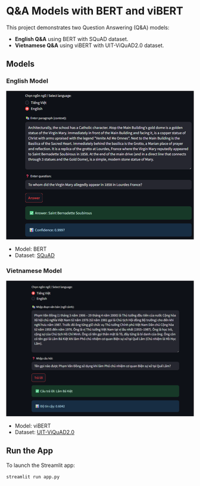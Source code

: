 # Q&A Models with BERT and viBERT

This project demonstrates two Question Answering (Q&A) models:

- **English Q&A** using BERT with SQuAD dataset.
- **Vietnamese Q&A** using viBERT with UIT-ViQuAD2.0 dataset.

## Models

### English Model

![English Q&A](images/Q&A_English_Demo.png)

- Model: BERT
- Dataset: [SQuAD](https://drive.google.com/file/d/10II700yrTxOMIInqSUXWRWwHc9pLK-hW/view?usp=sharing)

### Vietnamese Model

![Vietnamese Q&A](images/Q&A_Vietnamese_Demo.png)

- Model: viBERT
- Dataset: [UIT-ViQuAD2.0](https://drive.google.com/file/d/1n0lA92OnnvAArWLptz_5ejIsMY4tjedQ/view?usp=sharing)

## Run the App

To launch the Streamlit app:

```bash
streamlit run app.py
